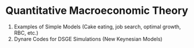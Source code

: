 # Quantitative Macroeconomic Theory
1. Examples of Simple Models (Cake eating, job search, optimal growth, RBC, etc.)
2. Dynare Codes for DSGE Simulations (New Keynesian Models)

